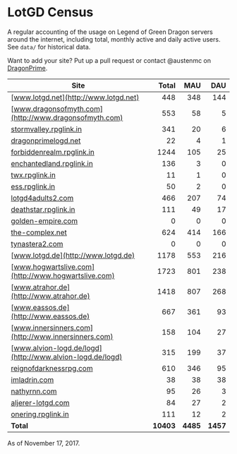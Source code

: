 # LotGD Census
A regular accounting of the usage on Legend of Green Dragon servers around the internet, including total, monthly active and daily active users. See `data/` for historical data.

Want to add your site? Put up a pull request or contact @austenmc on [DragonPrime](http://dragonprime.net).


Site | Total | MAU | DAU
--- | ---:| ---:| ---:
[www.lotgd.net](http://www.lotgd.net)|448|348|144
[www.dragonsofmyth.com](http://www.dragonsofmyth.com)|553|58|5
[stormvalley.rpglink.in](http://stormvalley.rpglink.in)|341|20|6
[dragonprimelogd.net](http://dragonprimelogd.net)|22|4|1
[forbiddenrealm.rpglink.in](http://forbiddenrealm.rpglink.in)|1244|105|25
[enchantedland.rpglink.in](http://enchantedland.rpglink.in)|136|3|0
[twx.rpglink.in](http://twx.rpglink.in)|11|1|0
[ess.rpglink.in](http://ess.rpglink.in)|50|2|0
[lotgd4adults2.com](http://lotgd4adults2.com)|466|207|74
[deathstar.rpglink.in](http://deathstar.rpglink.in)|111|49|17
[golden-empire.com](http://golden-empire.com)|0|0|0
[the-complex.net](http://the-complex.net)|624|414|166
[tynastera2.com](http://tynastera2.com)|0|0|0
[www.lotgd.de](http://www.lotgd.de)|1178|553|216
[www.hogwartslive.com](http://www.hogwartslive.com)|1723|801|238
[www.atrahor.de](http://www.atrahor.de)|1418|807|268
[www.eassos.de](http://www.eassos.de)|667|361|93
[www.innersinners.com](http://www.innersinners.com)|158|104|27
[www.alvion-logd.de/logd](http://www.alvion-logd.de/logd)|315|199|37
[reignofdarknessrpg.com](http://reignofdarknessrpg.com)|610|346|95
[imladrin.com](http://imladrin.com)|38|38|38
[nathyrnn.com](http://nathyrnn.com)|95|26|3
[aljerer-lotgd.com](http://aljerer-lotgd.com)|84|27|2
[onering.rpglink.in](http://onering.rpglink.in)|111|12|2
**Total**|**10403**|**4485**|**1457**

As of November 17, 2017.
